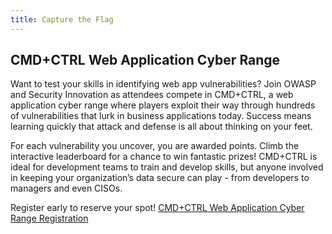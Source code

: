 ```yaml
---
title: Capture the Flag
---
```


## CMD+CTRL Web Application Cyber Range

Want to test your skills in identifying web app vulnerabilities?  Join OWASP and Security Innovation as attendees compete in CMD+CTRL, a web application cyber range where players exploit their way through hundreds of vulnerabilities that lurk in business applications today.  Success means learning quickly that attack and defense is all about thinking on your feet.

For each vulnerability you uncover, you are awarded points. Climb the interactive leaderboard for a chance to win fantastic prizes! CMD+CTRL is ideal for development teams to train and develop skills, but anyone involved in keeping your organization’s data secure can play - from developers to managers and even CISOs.

Register early to reserve your spot!
[CMD+CTRL Web Application Cyber Range Registration](https://web.securityinnovation.com/owaspdc2019) 